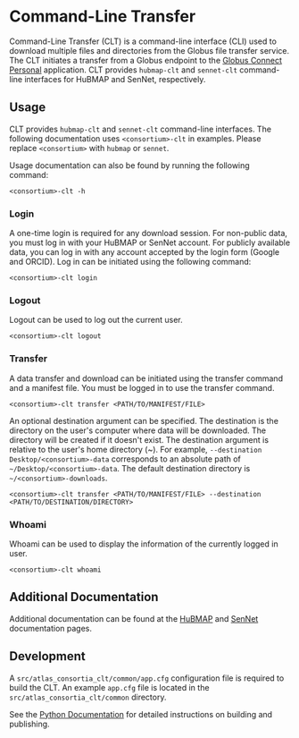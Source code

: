 # Command-Line Transfer

Command-Line Transfer (CLT) is a command-line interface (CLI) used to download multiple files and directories from the Globus file transfer service. The CLT initiates a transfer from a Globus endpoint to the [Globus Connect Personal](https://www.globus.org/globus-connect-personal) application. CLT provides `hubmap-clt` and `sennet-clt` command-line interfaces for HuBMAP and SenNet, respectively.

## Usage

CLT provides `hubmap-clt` and `sennet-clt` command-line interfaces. The following documentation uses `<consortium>-clt` in examples. Please replace `<consortium>` with `hubmap` or `sennet`.

Usage documentation can also be found by running the following command:
```
<consortium>-clt -h
```
### Login

A one-time login is required for any download session. For non-public data, you must log in with your HuBMAP or SenNet account. For publicly available data, you can log in with any account accepted by the login form (Google and ORCID). Log in can be initiated using the following command:

``` 
<consortium>-clt login
```

### Logout

Logout can be used to log out the current user.
```
<consortium>-clt logout
```

### Transfer

A data transfer and download can be initiated using the transfer command and a manifest file. You must be logged in to use the transfer command.
```
<consortium>-clt transfer <PATH/TO/MANIFEST/FILE> 
```
An optional destination argument can be specified. The destination is the directory on the user's computer where data will be downloaded. The directory will be created if it doesn't exist. The destination argument is relative to the user's home directory (~). For example, `--destination Desktop/<consortium>-data` corresponds to an absolute path of `~/Desktop/<consortium>-data`. The default destination directory is `~/<consortium>-downloads`.
```
<consortium>-clt transfer <PATH/TO/MANIFEST/FILE> --destination <PATH/TO/DESTINATION/DIRECTORY>
```

### Whoami

Whoami can be used to display the information of the currently logged in user.
``` 
<consortium>-clt whoami
```

## Additional Documentation

Additional documentation can be found at the [HuBMAP](https://software.docs.hubmapconsortium.org/clt) and [SenNet](https://docs.sennetconsortium.org/clt) documentation pages.


## Development

A `src/atlas_consortia_clt/common/app.cfg` configuration file is required to build the CLT. An example `app.cfg` file is located in the `src/atlas_consortia_clt/common` directory.

See the [Python Documentation](https://packaging.python.org/en/latest/tutorials/packaging-projects/#generating-distribution-archives) for detailed instructions on building and publishing.